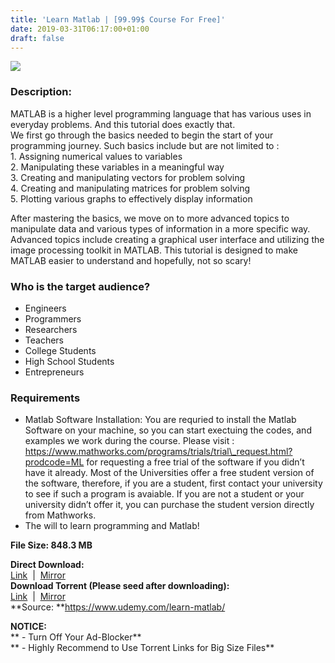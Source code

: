 ```yaml
---
title: 'Learn Matlab | [99.99$ Course For Free]'
date: 2019-03-31T06:17:00+01:00
draft: false
---
```


[![](https://4.bp.blogspot.com/-LG5rCGlEBjU/XKBMmW8PxII/AAAAAAAABQU/4yCcc0rikpQlcFFD1-OzIdthMpJ1l7TFgCLcBGAs/s640/Learn-Matlab.jpg)](https://4.bp.blogspot.com/-LG5rCGlEBjU/XKBMmW8PxII/AAAAAAAABQU/4yCcc0rikpQlcFFD1-OzIdthMpJ1l7TFgCLcBGAs/s1600/Learn-Matlab.jpg)

### Description:

MATLAB is a higher level programming language that has various uses in everyday problems. And this tutorial does exactly that.  
We first go through the basics needed to begin the start of your programming journey. Such basics include but are not limited to :  
1\. Assigning numerical values to variables  
2\. Manipulating these variables in a meaningful way  
3\. Creating and manipulating vectors for problem solving  
4\. Creating and manipulating matrices for problem solving  
5\. Plotting various graphs to effectively display information  

After mastering the basics, we move on to more advanced topics to manipulate data and various types of information in a more specific way.  
Advanced topics include creating a graphical user interface and utilizing the image processing toolkit in MATLAB. This tutorial is designed to make MATLAB easier to understand and hopefully, not so scary!  

### Who is the target audience?

*   Engineers
*   Programmers
*   Researchers
*   Teachers
*   College Students
*   High School Students
*   Entrepreneurs

### Requirements

*   Matlab Software Installation: You are requried to install the Matlab Software on your machine, so you can start exectuing the codes, and examples we work during the course. Please visit : https://www.mathworks.com/programs/trials/trial\_request.html?prodcode=ML for requesting a free trial of the software if you didn’t have it already. Most of the Universities offer a free student version of the software, therefore, if you are a student, first contact your university to see if such a program is avaiable. If you are not a student or your university didn’t offer it, you can purchase the student version directly from Mathworks.
*   The will to learn programming and Matlab!

**File Size: 848.3 MB**  
  
**Direct Download:**  
[Link](https://oko.sh/LearnMatlablink1)  |  [Mirror](https://oko.sh/LearnMatlablink2)   
**Download Torrent (Please seed after downloading):**  
[Link](https://oko.sh/LearnMatlabtorrent1)  |  [Mirror](https://oko.sh/LearnMatlabtorrent2)  
**Source: **https://www.udemy.com/learn-matlab/  

**NOTICE:**  
** - Turn Off Your Ad-Blocker**  
** - Highly Recommend to Use Torrent Links for Big Size Files**